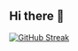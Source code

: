 ## Hi there 👋

[![GitHub Streak](https://streak-stats.demolab.com/?user=DenverCoder1)](https://git.io/streak-stats)
